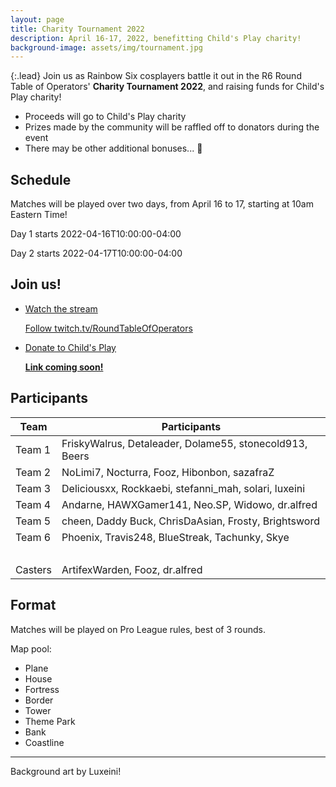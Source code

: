 ```yaml
---
layout: page
title: Charity Tournament 2022
description: April 16-17, 2022, benefitting Child's Play charity!
background-image: assets/img/tournament.jpg
---
```


{:.lead}
Join us as Rainbow Six cosplayers battle it out in the R6 Round Table of Operators' **Charity Tournament 2022**, and raising funds for Child's Play charity!

* Proceeds will go to Child's Play charity
* Prizes made by the community will be raffled off to donators during the event
* There may be other additional bonuses... 👀

## Schedule

Matches will be played over two days, from April 16 to 17, starting at 10am Eastern Time! 

Day 1 starts <span class="datetime">2022-04-16T10:00:00-04:00</span>

Day 2 starts <span class="datetime">2022-04-17T10:00:00-04:00</span>

## Join us!

<ul class="link-collection">
    <li class="link">
        <a href="https://www.twitch.tv/RoundTableOfOperators">
            <div class="link-title">
                <p>Watch the stream</p>
            </div>
            <div class="link-description">
                <p>Follow twitch.tv/RoundTableOfOperators</p>
            </div>
        </a>
    </li>
    <li class="link">
        <a href="#">
            <div class="link-title">
                <p>Donate to Child's Play</p>
            </div>
            <div class="link-description">
                <p><strong>Link coming soon!</strong></p>
            </div>
        </a>
    </li>
</ul>

## Participants

Team   | Participants |
-------|---
Team 1 | FriskyWalrus, Detaleader, Dolame55, stonecold913, Beers
Team 2 | NoLimi7, Nocturra, Fooz, Hibonbon, sazafraZ
Team 3 | Deliciousxx, Rockkaebi, stefanni_mah, solari, luxeini 
Team 4 | Andarne, HAWXGamer141, Neo.SP, Widowo, dr.alfred 
Team 5 | cheen, Daddy Buck, ChrisDaAsian, Frosty, Brightsword 
Team 6 | Phoenix, Travis248, BlueStreak, Tachunky, Skye
&nbsp; | 
Casters | ArtifexWarden, Fooz, dr.alfred

## Format

Matches will be played on Pro League rules, best of 3 rounds. 

Map pool:
* Plane
* House
* Fortress
* Border
* Tower
* Theme Park
* Bank
* Coastline

-----

Background art by Luxeini!